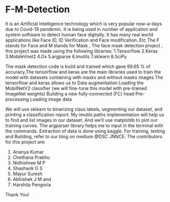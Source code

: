 # F-M-Detection

It is an Artificial Intelligence technology which is very popular now-a-days due to Covid-19 pandemic. It is being used in number of application and system software to detect human face digitally.
It has many real world applications like Face ID, ID Verification and Face modification..Etc
The F stands for Face and M stands for Mask , The face mask detection project , this project was made using the following libraries:
1.Tensorflow
2.Keras
3.MobileVnet2
4.Os
5.argparse
6.imutils
7.sklearn
8.SciPy 

The mask detection code is build and trained which gave 99.65 % of accuracy,The tensorflow and keras are the main libraries used to train the model with datasets containing with masks and without masks images.The tensorflow  and keras allows us to 
Data augmentation
Loading the MobilNetV2 classifier (we will fine-tune this model with pre-trained ImageNet weights)
Building a new fully-connected (FC) head
Pre-processing
Loading image data

We will use sklearn to binarizing class labels, segmenting our dataset, and printing a classification report.
My imutils paths implementation will help us to find and list images in our dataset. And we’ll use matplotlib to plot our training curves.
The argparser library helps me to input in the terminal with the commands. 
Extraction of data is done using kaggle. For training, testing and Building, refer to our blog on medium @DSC JNNCE.
The contributors for this project are:
1.	Ananya Kumar
2.	Chethana Prabhu
3.	Nidhishree M P
4.	Shashank G S
5.	Mayur Suresh
6.	Abhishek J M and 
7.	Harshita Pengoria

Thank You!


